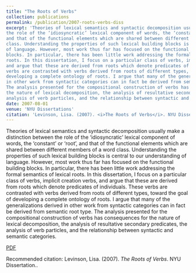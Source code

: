 ```yaml
---
title: "The Roots of Verbs"
collection: publications
permalink: /publication/2007-roots-verbs-diss
excerpt: 'Theories of lexical semantics and syntactic decomposition usually make a distinction between
the role of the ‘idiosyncratic’ lexical component of words, the ‘constant’ or ‘root’,
and that of the functional elements which are shared between different members of a word
class. Understanding the properties of such lexical building blocks is central to our understanding
of language. However, most work thus far has focused on the functional building
blocks. In particular, there has been little work addressing the formal semantics of lexical
roots. In this dissertation, I focus on a particular class of verbs, implicit creation verbs,
and argue that these are derived from roots which denote predicates of individuals. These
verbs are contrasted with verbs derived from roots of different types, toward the goal of
developing a complete ontology of roots. I argue that many of the generalizations derived
in other work from syntactic categories can in fact be derived from semantic root type.
The analysis presented for the compositional construction of verbs has consequences for
the nature of lexical decomposition, the analysis of resultative secondary predicates, the
analysis of verb particles, and the relationship between syntactic and semantic categories.'
date: 2007-08-01
venue: 'NYU Dissertations'
citation: 'Levinson, Lisa. (2007). <i>The Roots of Verbs</i>. NYU Dissertation.'
---
```

Theories of lexical semantics and syntactic decomposition usually make a distinction between
the role of the ‘idiosyncratic’ lexical component of words, the ‘constant’ or ‘root’,
and that of the functional elements which are shared between different members of a word
class. Understanding the properties of such lexical building blocks is central to our understanding
of language. However, most work thus far has focused on the functional building
blocks. In particular, there has been little work addressing the formal semantics of lexical
roots. In this dissertation, I focus on a particular class of verbs, implicit creation verbs,
and argue that these are derived from roots which denote predicates of individuals. These
verbs are contrasted with verbs derived from roots of different types, toward the goal of
developing a complete ontology of roots. I argue that many of the generalizations derived
in other work from syntactic categories can in fact be derived from semantic root type.
The analysis presented for the compositional construction of verbs has consequences for
the nature of lexical decomposition, the analysis of resultative secondary predicates, the
analysis of verb particles, and the relationship between syntactic and semantic categories.

[PDF](http://academicpages.github.io/files/levinson-2007-the-roots-of-verbs-dissertation.pdf)

Recommended citation: Levinson, Lisa. (2007). <i>The Roots of Verbs</i>. NYU Dissertation..
